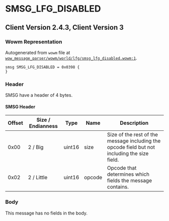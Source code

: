 # SMSG_LFG_DISABLED

## Client Version 2.4.3, Client Version 3

### Wowm Representation

Autogenerated from `wowm` file at [`wow_message_parser/wowm/world/lfg/smsg_lfg_disabled.wowm:1`](https://github.com/gtker/wow_messages/tree/main/wow_message_parser/wowm/world/lfg/smsg_lfg_disabled.wowm#L1).
```rust,ignore
smsg SMSG_LFG_DISABLED = 0x0398 {
}
```
### Header

SMSG have a header of 4 bytes.

#### SMSG Header

| Offset | Size / Endianness | Type   | Name   | Description |
| ------ | ----------------- | ------ | ------ | ----------- |
| 0x00   | 2 / Big           | uint16 | size   | Size of the rest of the message including the opcode field but not including the size field.|
| 0x02   | 2 / Little        | uint16 | opcode | Opcode that determines which fields the message contains.|

### Body

This message has no fields in the body.

